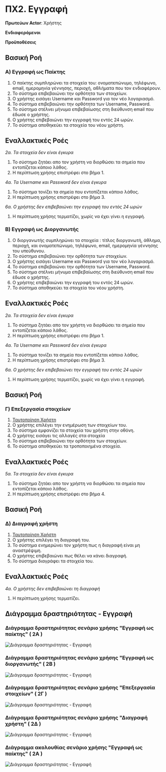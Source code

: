 # ΠΧ2. Εγγραφή

**Πρωτεύων Actor**: Χρήστης  

**Ενδιαφερόμενοι**

**Προϋποθέσεις**  

## Βασική Ροή

### Α) Εγγραφή ως Παίκτης
1. Ο παίκτης συμπληρώνει τα στοιχεία του: ονοματεπώνυμο, τηλέφωνο, email, ημερομηνία γέννησης, περιοχή, αθλήματα που τον ενδιαφέρουν.
2. Το σύστημα επιβεβαιώνει την ορθότητα των στοιχείων.
3. Ο χρήστης εισάγει Username και Password για τον νέο λογαριασμό.
4. Το σύστημα επιβεβαιώνει την ορθότητα των Username, Password.
5. Το σύστημα στέλνει μήνυμα επιβεβαίωσης στη διεύθυνση email που έδωσε ο χρήστης.
6. Ο χρήστης επιβεβαιώνει την εγγραφή του εντός 24 ωρών.
7. Το σύστημα αποθηκεύει τα στοιχεία του νέου χρήστη.

## Εναλλακτικές Ροές

*2α. Τα στοιχεία δεν είναι έγκυρα*
1. Το σύστημα ζητάει απο τον χρήστη να διορθώσει τα σημεία που εντοπίζεται κάποιο λάθος.
2. Η περίπτωση χρήσης επιστρέφει στο βήμα 1.

*4α. Τα Username και Password δεν είναι έγκυρα*
1. Το σύστημα τονίζει τα σημεία που εντοπίζεται κάποιο λάθος.
2. Η περίπτωση χρήσης επιστρέφει στο βήμα 3.
	
*6α. Ο χρήστης δεν επιβεβαιώνει την εγγραφή του εντός 24 ωρών*
1. Η περίπτωση χρήσης τερματίζει, χωρίς να έχει γίνει η εγγραφή.


### Β) Εγγραφή ως Διοργανωτής
1. Ο διοργανωτής συμπληρώνει τα στοιχεία : τίτλος διοργανωτή, άθλημα, περιοχή, και ονοματεπώνυμο, τηλέφωνο, email, ημερομηνία γέννησης του υπεύθυνου.
2. Το σύστημα επιβεβαιώνει την ορθότητα των στοιχείων.
3. Ο χρήστης εισάγει Username και Password για τον νέο λογαριασμό.
4. Το σύστημα επιβεβαιώνει την ορθότητα των Username, Password.
5. Το σύστημα στέλνει μήνυμα επιβεβαίωσης στη διεύθυνση email που έδωσε ο χρήστης.
6. Ο χρήστης επιβεβαιώνει την εγγραφή του εντός 24 ωρών.
7. Το σύστημα αποθηκεύει τα στοιχεία του νέου χρήστη.


## Εναλλακτικές Ροές

*2α. Τα στοιχεία δεν είναι έγκυρα*
1. Το σύστημα ζητάει απο τον χρήστη να διορθώσει τα σημεία που εντοπίζεται κάποιο λάθος.
2. Η περίπτωση χρήσης επιστρέφει στο βήμα 1.

*4α. Τα Username και Password δεν είναι έγκυρα*
1. Το σύστημα τονίζει τα σημεία που εντοπίζεται κάποιο λάθος.
2. Η περίπτωση χρήσης επιστρέφει στο βήμα 3.
	
*6α. Ο χρήστης δεν επιβεβαιώνει την εγγραφή του εντός 24 ωρών*
1. Η περίπτωση χρήσης τερματίζει, χωρίς να έχει γίνει η εγγραφή.


## Βασική Ροή

### Γ) Επεξεργασία στοιχείων 
1. [Ταυτοποίηση Χρήστη](uc3-user-verification.md)
2. Ο χρήστης επιλέγει την ενημέρωση των στοιχείων του.
3. Το σύστημα εμφανίζει τα στοιχεία του χρήστη στην οθόνη.
4. Ο χρήστης εισάγει τις αλλαγές στα στοιχεία
5. Το σύστημα επιβεβαιώνει την ορθότητα των στοιχείων.
6. Το σύστημα αποθηκεύει τα τροποποιημένα στοιχεία.

## Εναλλακτικές Ροές

*5α. Τα στοιχεία δεν είναι έγκυρα*
1. Το σύστημα ζητάει απο τον χρήστη να διορθώσει τα σημεία που εντοπίζεται κάποιο λάθος.
2. Η περίπτωση χρήσης επιστρέφει στο βήμα 4.


## Βασική Ροή

### Δ) Διαγραφή χρήστη 
1. [Ταυτοποίηση Χρήστη](uc3-user-verification.md)
2. Ο χρήστης επιλέγει τη διαγραφή του.
3. Το σύστημα ενημερώνει τον χρήστη πως η διαγραφή είναι μη αναστρέψιμη.
4. Ο χρήστης επιβεβαιώνει πως θέλει να κάνει διαγραφή.
5. Το σύστημα διαγράφει τα στοιχεία του.

## Εναλλακτικές Ροές

*4α. Ο χρήστης δεν επιβεβαιώνει τη διαγραφή*
1. Η περίπτωση χρήσης τερματίζει.


## Διάγραμμα δραστηριότητας - Εγγραφή

### Διάγραμμα δραστηριότητας σενάριο χρήσης "Εγγραφή ως παίκτης" ( 2Α )
![Διάγραμμα δραστηριότητας - Εγγραφή](uml/requirements/uc2_A.png)

### Διάγραμμα δραστηριότητας σενάριο χρήσης "Εγγραφή ως διοργανωτής" ( 2B )
![Διάγραμμα δραστηριότητας - Εγγραφή](uml/requirements/uc2_B.png)

### Διάγραμμα δραστηριότητας σενάριο χρήσης "Επεξεργασία στοιχείων" ( 2Γ )
![Διάγραμμα δραστηριότητας - Εγγραφή](uml/requirements/uc2_C.png)

### Διάγραμμα δραστηριότητας σενάριο χρήσης "Διαγραφή χρήστη" ( 2Δ )
![Διάγραμμα δραστηριότητας - Εγγραφή](uml/requirements/uc2_D.png)

### Διάγραμμα ακολουθίας σενάριο χρήσης "Εγγραφή ως παίκτης" ( 2Α )
![Διάγραμμα δραστηριότητας - Εγγραφή](uml/requirements/uc2_sequence.png)




